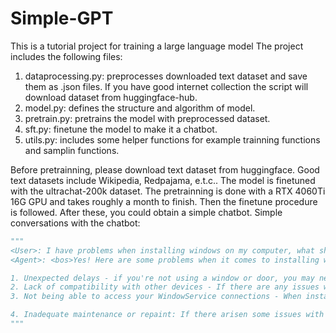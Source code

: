 # Simple-GPT
This is a tutorial project for training a large language model
The project includes the following files:
1. dataprocessing.py: preprocesses downloaded text dataset and save them as .json files. If you have good internet collection the script will download dataset from huggingface-hub.
2. model.py: defines the structure and algorithm of model.
3. pretrain.py: pretrains the model with preprocessed dataset.
4. sft.py: finetune the model to make it a chatbot.
5. utils.py: includes some helper functions for example trainning functions and samplin functions.


Before pretrainning, please download text dataset from huggingface. Good text datasets include Wikipedia, Redpajama, e.t.c..
The model is finetuned with the ultrachat-200k dataset.
The pretrainning is done with a RTX 4060Ti 16G GPU and takes roughly a month to finish. Then the finetune procedure is followed. After these, you could obtain a simple chatbot.
Simple conversations with the chatbot:
```python
"""
<User>: I have problems when installing windows on my computer, what should I do?
<Agent>: <bos>Yes! Here are some problems when it comes to installing windows on your computer:

1. Unexpected delays - if you're not using a window or door, you may need to install it without the necessary equipment and software in place for your computer's door-to-door interface (DOI)
2. Lack of compatibility with other devices - If there are any issues with your WiFi network, you may need to install them without any compatibility issues such as USB/CPU compatibility
3. Not being able to access your WindowService connections - When installing windowservice connections on my computer's doorstep, I often require more than one connection at once that is easier than others. This can be due in particular to unnecessarily lowering your Windows Service connections if they accessed it by using the same programming language and software installed in your computer's doorstep

4. Inadequate maintenance or repaint: If there arisen some issues with Windows Servicecontroller (WSAC) systems that may not work for you, you may need more repairs and replacements as needed. These issues are oftentimes caused by poorly installed WindowServicecontroller systems, which can lead to delays in installations, repair problems, and replacement of windows on their own.
"""
```
